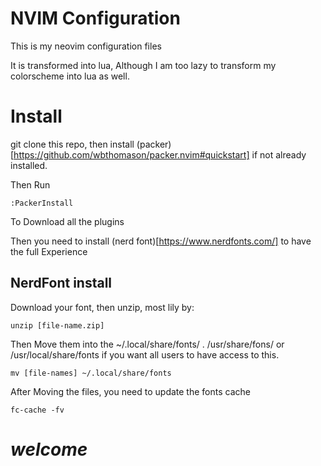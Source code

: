 # NVIM Configuration

This is my neovim configuration files

It is transformed into lua,
Although I am too lazy to transform my colorscheme into lua as well.


# Install

git clone this repo, then install
(packer)[https://github.com/wbthomason/packer.nvim#quickstart] if not
already installed.


Then Run 

    :PackerInstall

To Download all the plugins


Then you need to install (nerd font)[https://www.nerdfonts.com/] to have the
full Experience

## NerdFont install

Download your font, then unzip, most lily by:

    unzip [file-name.zip]

Then Move them into the ~/.local/share/fonts/ .
/usr/share/fons/ or /usr/local/share/fonts if you want
all users to have access to this.

    mv [file-names] ~/.local/share/fonts

After Moving the files, you need to update the fonts cache

    fc-cache -fv




___welcome___
=============

<!-- vim: tw=80
